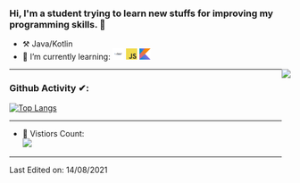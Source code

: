 ### Hi, I'm a student trying to learn new stuffs for improving my programming skills. 👋

- :hammer_and_pick: Java/Kotlin
- 🌱 I’m currently learning: <img height="20" weight="20" src="https://raw.githubusercontent.com/github/explore/80688e429a7d4ef2fca1e82350fe8e3517d3494d/topics/jquery/jquery.png"> <img height="20" weight="20" src="https://raw.githubusercontent.com/github/explore/80688e429a7d4ef2fca1e82350fe8e3517d3494d/topics/javascript/javascript.png"> <img height="20" weight="20" src="https://raw.githubusercontent.com/github/explore/80688e429a7d4ef2fca1e82350fe8e3517d3494d/topics/kotlin/kotlin.png">

<img height="250" weight="250" align="right" src="https://media.giphy.com/media/LmNwrBhejkK9EFP504/giphy.gif">

<hr>


### Github Activity ✔:

[![Top Langs](https://github-readme-stats.vercel.app/api/top-langs/?username=Swampy469&layout=compact&theme=vue)](https://github.com/Swampy469/github-readme-stats)

<hr>

- :eyes: Vistiors Count: <br>
![](https://visitor-badge.glitch.me/badge?page_id=Swampy469.README.md)

<hr>

Last Edited on: 14/08/2021

